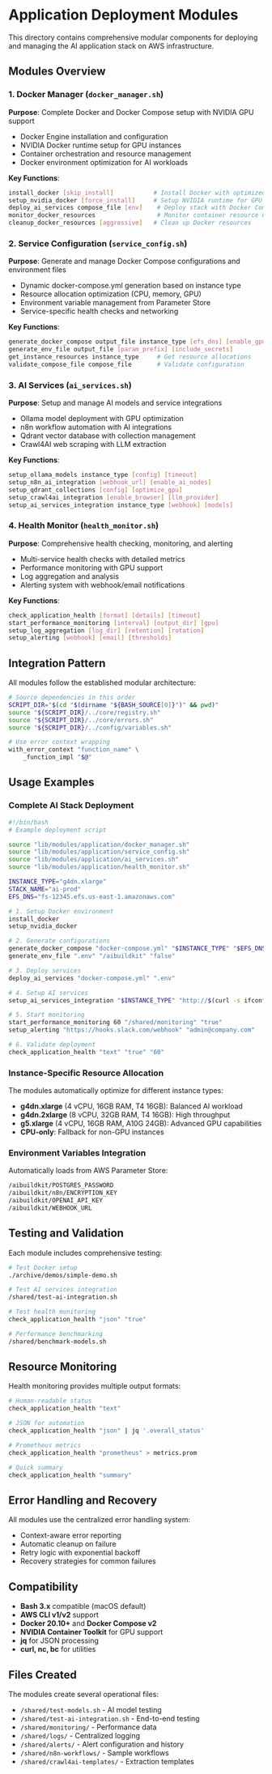 # Application Deployment Modules

This directory contains comprehensive modular components for deploying and managing the AI application stack on AWS infrastructure.

## Modules Overview

### 1. Docker Manager (`docker_manager.sh`)
**Purpose**: Complete Docker and Docker Compose setup with NVIDIA GPU support
- Docker Engine installation and configuration
- NVIDIA Docker runtime setup for GPU instances
- Container orchestration and resource management
- Docker environment optimization for AI workloads

**Key Functions**:
```bash
install_docker [skip_install]           # Install Docker with optimized config
setup_nvidia_docker [force_install]     # Setup NVIDIA runtime for GPU
deploy_ai_services compose_file [env]    # Deploy stack with Docker Compose
monitor_docker_resources                 # Monitor container resource usage
cleanup_docker_resources [aggressive]   # Clean up Docker resources
```

### 2. Service Configuration (`service_config.sh`)
**Purpose**: Generate and manage Docker Compose configurations and environment files
- Dynamic docker-compose.yml generation based on instance type
- Resource allocation optimization (CPU, memory, GPU)
- Environment variable management from Parameter Store
- Service-specific health checks and networking

**Key Functions**:
```bash
generate_docker_compose output_file instance_type [efs_dns] [enable_gpu]
generate_env_file output_file [param_prefix] [include_secrets]
get_instance_resources instance_type     # Get resource allocations
validate_compose_file compose_file       # Validate configuration
```

### 3. AI Services (`ai_services.sh`)
**Purpose**: Setup and manage AI models and service integrations
- Ollama model deployment with GPU optimization
- n8n workflow automation with AI integrations
- Qdrant vector database with collection management
- Crawl4AI web scraping with LLM extraction

**Key Functions**:
```bash
setup_ollama_models instance_type [config] [timeout]
setup_n8n_ai_integration [webhook_url] [enable_ai_nodes]
setup_qdrant_collections [config] [optimize_gpu]
setup_crawl4ai_integration [enable_browser] [llm_provider]
setup_ai_services_integration instance_type [webhook] [models]
```

### 4. Health Monitor (`health_monitor.sh`)
**Purpose**: Comprehensive health checking, monitoring, and alerting
- Multi-service health checks with detailed metrics
- Performance monitoring with GPU support
- Log aggregation and analysis
- Alerting system with webhook/email notifications

**Key Functions**:
```bash
check_application_health [format] [details] [timeout]
start_performance_monitoring [interval] [output_dir] [gpu]
setup_log_aggregation [log_dir] [retention] [rotation]
setup_alerting [webhook] [email] [thresholds]
```

## Integration Pattern

All modules follow the established modular architecture:

```bash
# Source dependencies in this order
SCRIPT_DIR="$(cd "$(dirname "${BASH_SOURCE[0]}")" && pwd)"
source "${SCRIPT_DIR}/../core/registry.sh"
source "${SCRIPT_DIR}/../core/errors.sh"
source "${SCRIPT_DIR}/../config/variables.sh"

# Use error context wrapping
with_error_context "function_name" \
    _function_impl "$@"
```

## Usage Examples

### Complete AI Stack Deployment

```bash
#!/bin/bash
# Example deployment script

source "lib/modules/application/docker_manager.sh"
source "lib/modules/application/service_config.sh"
source "lib/modules/application/ai_services.sh"
source "lib/modules/application/health_monitor.sh"

INSTANCE_TYPE="g4dn.xlarge"
STACK_NAME="ai-prod"
EFS_DNS="fs-12345.efs.us-east-1.amazonaws.com"

# 1. Setup Docker environment
install_docker
setup_nvidia_docker

# 2. Generate configurations
generate_docker_compose "docker-compose.yml" "$INSTANCE_TYPE" "$EFS_DNS" "true"
generate_env_file ".env" "/aibuildkit" "false"

# 3. Deploy services
deploy_ai_services "docker-compose.yml" ".env"

# 4. Setup AI services
setup_ai_services_integration "$INSTANCE_TYPE" "http://$(curl -s ifconfig.me):5678"

# 5. Start monitoring
start_performance_monitoring 60 "/shared/monitoring" "true"
setup_alerting "https://hooks.slack.com/webhook" "admin@company.com"

# 6. Validate deployment
check_application_health "text" "true" "60"
```

### Instance-Specific Resource Allocation

The modules automatically optimize for different instance types:

- **g4dn.xlarge** (4 vCPU, 16GB RAM, T4 16GB): Balanced AI workload
- **g4dn.2xlarge** (8 vCPU, 32GB RAM, T4 16GB): High throughput
- **g5.xlarge** (4 vCPU, 16GB RAM, A10G 24GB): Advanced GPU capabilities
- **CPU-only**: Fallback for non-GPU instances

### Environment Variables Integration

Automatically loads from AWS Parameter Store:
```bash
/aibuildkit/POSTGRES_PASSWORD
/aibuildkit/n8n/ENCRYPTION_KEY
/aibuildkit/OPENAI_API_KEY
/aibuildkit/WEBHOOK_URL
```

## Testing and Validation

Each module includes comprehensive testing:

```bash
# Test Docker setup
./archive/demos/simple-demo.sh

# Test AI services integration
/shared/test-ai-integration.sh

# Test health monitoring
check_application_health "json" "true"

# Performance benchmarking
/shared/benchmark-models.sh
```

## Resource Monitoring

Health monitoring provides multiple output formats:

```bash
# Human-readable status
check_application_health "text"

# JSON for automation
check_application_health "json" | jq '.overall_status'

# Prometheus metrics
check_application_health "prometheus" > metrics.prom

# Quick summary
check_application_health "summary"
```

## Error Handling and Recovery

All modules use the centralized error handling system:
- Context-aware error reporting
- Automatic cleanup on failure
- Retry logic with exponential backoff
- Recovery strategies for common failures

## Compatibility

- **Bash 3.x** compatible (macOS default)
- **AWS CLI v1/v2** support
- **Docker 20.10+** and **Docker Compose v2**
- **NVIDIA Container Toolkit** for GPU support
- **jq** for JSON processing
- **curl, nc, bc** for utilities

## Files Created

The modules create several operational files:
- `/shared/test-models.sh` - AI model testing
- `/shared/test-ai-integration.sh` - End-to-end testing
- `/shared/monitoring/` - Performance data
- `/shared/logs/` - Centralized logging
- `/shared/alerts/` - Alert configuration and history
- `/shared/n8n-workflows/` - Sample workflows
- `/shared/crawl4ai-templates/` - Extraction templates
